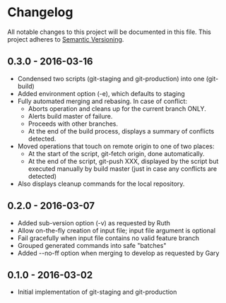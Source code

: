# Changelog
All notable changes to this project will be documented in this file.
This project adheres to [Semantic Versioning](http://semver.org/).

## 0.3.0 - 2016-03-16
* Condensed two scripts (git-staging and git-production) into one (git-build)
* Added environment option (-e), which defaults to staging
* Fully automated merging and rebasing. In case of conflict:
  * Aborts operation and cleans up for the current branch ONLY.
  * Alerts build master of failure.
  * Proceeds with other branches.
  * At the end of the build process, displays a summary of conflicts detected.
* Moved operations that touch on remote origin to one of two places:
  * At the start of the script, git-fetch origin, done automatically.
  * At the end of the script, git-push XXX, displayed by the script but executed manually by build master (just in case any conflicts are detected)
* Also displays cleanup commands for the local repository.

## 0.2.0 - 2016-03-07
* Added sub-version option (-v) as requested by Ruth
* Allow on-the-fly creation of input file; input file argument is optional
* Fail gracefully when input file contains no valid feature branch
* Grouped generated commands into safe "batches"
* Added --no-ff option when merging to develop as requested by Gary

## 0.1.0 - 2016-03-02
* Initial implementation of git-staging and git-production